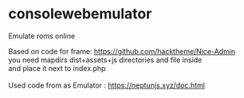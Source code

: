 # consolewebemulator
Emulate roms online


Based on code for frame: https://github.com/hacktheme/Nice-Admin<br>
you need mapdirs dist+assets+js directories and file inside <br>
and place it next to index.php<br><br>
Used code from as Emulator : https://neptunjs.xyz/doc.html
